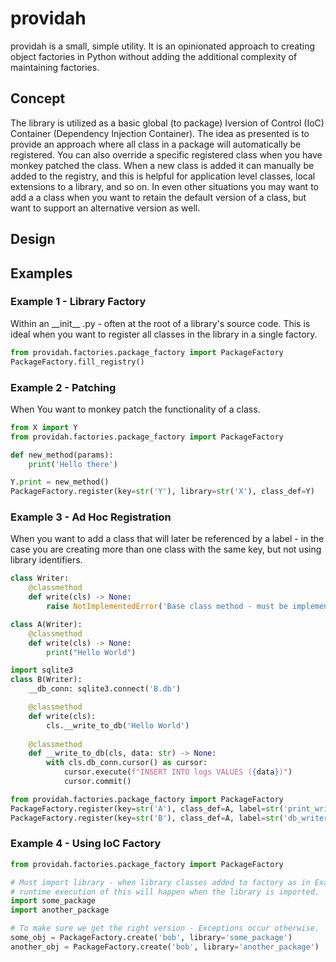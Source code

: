 # providah

providah is a small, simple utility. It is an opinionated approach to creating object factories in Python without adding 
the additional complexity of maintaining factories.

## Concept
The library is utilized as a basic global (to package) Iversion of Control (IoC) Container (Dependency Injection Container). The idea
as presented is to provide an approach where all class in a package will automatically be registered. You can also override a specific 
registered class when you have monkey patched the class. When a new class is added it can manually be added to the registry, and this 
is helpful for application level classes, local extensions to a library, and so on. In even other situations you may want to add a 
a class when you want to retain the default version of a class, but want to support an alternative version as well. 

## Design

## Examples

### Example 1 - Library Factory
Within an \_\_init\_\_ .py - often at the root of a library's source code. This is ideal when you want to register all classes in 
the library in a single factory.
```python
from providah.factories.package_factory import PackageFactory
PackageFactory.fill_registry()
```

### Example 2 - Patching
When You want to monkey patch the functionality of a class.
```python
from X import Y
from providah.factories.package_factory import PackageFactory

def new_method(params):
    print('Hello there')

Y.print = new_method()
PackageFactory.register(key=str('Y'), library=str('X'), class_def=Y)
```

### Example 3 - Ad Hoc Registration
When you want to add a class that will later be referenced by a label - in the case you are creating more than one class with the 
same key, but not using library identifiers.
```python
class Writer:
    @classmethod
    def write(cls) -> None:
        raise NotImplementedError('Base class method - must be implemented.')

class A(Writer):
    @classmethod
    def write(cls) -> None:
        print("Hello World")

import sqlite3
class B(Writer):
    __db_conn: sqlite3.connect('B.db')

    @classmethod
    def write(cls):
        cls.__write_to_db('Hello World')
    
    @classmethod
    def __write_to_db(cls, data: str) -> None:
        with cls.db_conn.cursor() as cursor:
            cursor.execute(f"INSERT INTO logs VALUES ({data})")
            cursor.commit()

from providah.factories.package_factory import PackageFactory
PackageFactory.register(key=str('A'), class_def=A, label=str('print_writer'))
PackageFactory.register(key=str('B'), class_def=A, label=str('db_writer'))
```

### Example 4 - Using IoC Factory

```python
from providah.factories.package_factory import PackageFactory

# Must import library - when library classes added to factory as in Example 1 (above) the 
# runtime execution of this will happen when the library is imported.
import some_package
import another_package

# To make sure we get the right version - Exceptions occur otherwise.
some_obj = PackageFactory.create('bob', library='some_package')
another_obj = PackageFactory.create('bob', library='another_package')
```


